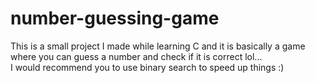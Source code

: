 # number-guessing-game
This is a small project I made while learning C and it is basically a game where you can guess a number and check if it is correct lol...
<br>
I would recommend you to use binary search to speed up things :)
